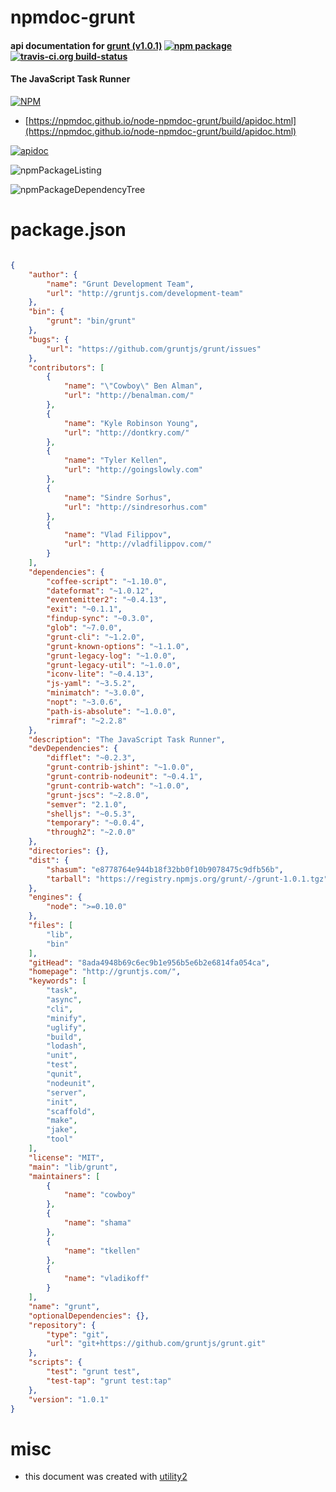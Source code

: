 # npmdoc-grunt

#### api documentation for  [grunt (v1.0.1)](http://gruntjs.com/)  [![npm package](https://img.shields.io/npm/v/npmdoc-grunt.svg?style=flat-square)](https://www.npmjs.org/package/npmdoc-grunt) [![travis-ci.org build-status](https://api.travis-ci.org/npmdoc/node-npmdoc-grunt.svg)](https://travis-ci.org/npmdoc/node-npmdoc-grunt)

#### The JavaScript Task Runner

[![NPM](https://nodei.co/npm/grunt.png?downloads=true&downloadRank=true&stars=true)](https://www.npmjs.com/package/grunt)

- [https://npmdoc.github.io/node-npmdoc-grunt/build/apidoc.html](https://npmdoc.github.io/node-npmdoc-grunt/build/apidoc.html)

[![apidoc](https://npmdoc.github.io/node-npmdoc-grunt/build/screenCapture.buildCi.browser.%252Ftmp%252Fbuild%252Fapidoc.html.png)](https://npmdoc.github.io/node-npmdoc-grunt/build/apidoc.html)

![npmPackageListing](https://npmdoc.github.io/node-npmdoc-grunt/build/screenCapture.npmPackageListing.svg)

![npmPackageDependencyTree](https://npmdoc.github.io/node-npmdoc-grunt/build/screenCapture.npmPackageDependencyTree.svg)



# package.json

```json

{
    "author": {
        "name": "Grunt Development Team",
        "url": "http://gruntjs.com/development-team"
    },
    "bin": {
        "grunt": "bin/grunt"
    },
    "bugs": {
        "url": "https://github.com/gruntjs/grunt/issues"
    },
    "contributors": [
        {
            "name": "\"Cowboy\" Ben Alman",
            "url": "http://benalman.com/"
        },
        {
            "name": "Kyle Robinson Young",
            "url": "http://dontkry.com/"
        },
        {
            "name": "Tyler Kellen",
            "url": "http://goingslowly.com"
        },
        {
            "name": "Sindre Sorhus",
            "url": "http://sindresorhus.com"
        },
        {
            "name": "Vlad Filippov",
            "url": "http://vladfilippov.com/"
        }
    ],
    "dependencies": {
        "coffee-script": "~1.10.0",
        "dateformat": "~1.0.12",
        "eventemitter2": "~0.4.13",
        "exit": "~0.1.1",
        "findup-sync": "~0.3.0",
        "glob": "~7.0.0",
        "grunt-cli": "~1.2.0",
        "grunt-known-options": "~1.1.0",
        "grunt-legacy-log": "~1.0.0",
        "grunt-legacy-util": "~1.0.0",
        "iconv-lite": "~0.4.13",
        "js-yaml": "~3.5.2",
        "minimatch": "~3.0.0",
        "nopt": "~3.0.6",
        "path-is-absolute": "~1.0.0",
        "rimraf": "~2.2.8"
    },
    "description": "The JavaScript Task Runner",
    "devDependencies": {
        "difflet": "~0.2.3",
        "grunt-contrib-jshint": "~1.0.0",
        "grunt-contrib-nodeunit": "~0.4.1",
        "grunt-contrib-watch": "~1.0.0",
        "grunt-jscs": "~2.8.0",
        "semver": "2.1.0",
        "shelljs": "~0.5.3",
        "temporary": "~0.0.4",
        "through2": "~2.0.0"
    },
    "directories": {},
    "dist": {
        "shasum": "e8778764e944b18f32bb0f10b9078475c9dfb56b",
        "tarball": "https://registry.npmjs.org/grunt/-/grunt-1.0.1.tgz"
    },
    "engines": {
        "node": ">=0.10.0"
    },
    "files": [
        "lib",
        "bin"
    ],
    "gitHead": "8ada4948b69c6ec9b1e956b5e6b2e6814fa054ca",
    "homepage": "http://gruntjs.com/",
    "keywords": [
        "task",
        "async",
        "cli",
        "minify",
        "uglify",
        "build",
        "lodash",
        "unit",
        "test",
        "qunit",
        "nodeunit",
        "server",
        "init",
        "scaffold",
        "make",
        "jake",
        "tool"
    ],
    "license": "MIT",
    "main": "lib/grunt",
    "maintainers": [
        {
            "name": "cowboy"
        },
        {
            "name": "shama"
        },
        {
            "name": "tkellen"
        },
        {
            "name": "vladikoff"
        }
    ],
    "name": "grunt",
    "optionalDependencies": {},
    "repository": {
        "type": "git",
        "url": "git+https://github.com/gruntjs/grunt.git"
    },
    "scripts": {
        "test": "grunt test",
        "test-tap": "grunt test:tap"
    },
    "version": "1.0.1"
}
```



# misc
- this document was created with [utility2](https://github.com/kaizhu256/node-utility2)
